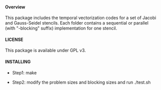 #### Overview

This package includes the temporal vectorization codes for a set of Jacobi and Gauss-Seidel stencils.
Each folder contains a sequential or parallel (with "-blocking" suffix) implementation for one stencil.

#### LICENSE

This package is available under GPL v3.


#### INSTALLING

* Step1: make

* Step2: modify the problem sizes and blocking sizes and run ./test.sh
